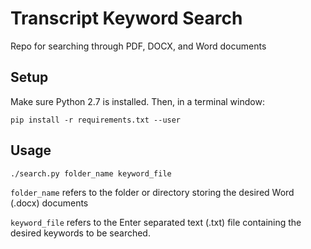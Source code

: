 # Transcript Keyword Search
Repo for searching through PDF, DOCX, and Word documents

## Setup
Make sure Python 2.7 is installed.
Then, in a terminal window:
```
pip install -r requirements.txt --user
```

## Usage
```
./search.py folder_name keyword_file
```

`folder_name` refers to the folder or directory storing the desired Word (.docx) documents

`keyword_file` refers to the Enter separated text (.txt) file containing the desired keywords to be searched. 
